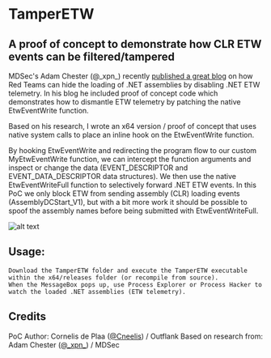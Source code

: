 # TamperETW
## A proof of concept to demonstrate how CLR ETW events can be filtered/tampered

MDSec's Adam Chester (@\_xpn\_) recently [published a great blog](https://www.mdsec.co.uk/2020/03/hiding-your-net-etw/) on how Red Teams can hide the loading of .NET assemblies by disabling .NET ETW telemetry. In his blog he included proof of concept code which demonstrates how to dismantle ETW telemetry by patching the native EtwEventWrite function.

Based on his research, I wrote an x64 version / proof of concept that uses native system calls to place an inline hook on the EtwEventWrite function.

By hooking EtwEventWrite and redirecting the program flow to our custom MyEtwEventWrite function, we can intercept the function arguments and inspect or change the data (EVENT_DESCRIPTOR and EVENT_DATA_DESCRIPTOR data structures). We then use the native EtwEventWriteFull function to selectively forward .NET ETW events. In this PoC we only block ETW from sending assembly (CLR) loading events (AssemblyDCStart_V1), but with a bit more work it should be possible to spoof the assembly names before being submitted with EtwEventWriteFull.

![alt text](https://github.com/outflanknl/TamperETW/raw/master/TamperETW.png "Proof of Concept")

## Usage:

```
Download the TamperETW folder and execute the TamperETW executable within the x64/releases folder (or recompile from source).
When the MessageBox pops up, use Process Explorer or Process Hacker to watch the loaded .NET assemblies (ETW telemetry). 
```

## Credits
PoC Author: Cornelis de Plaa ([@Cneelis](https://twitter.com/Cneelis)) / Outflank
Based on research from: Adam Chester ([@\_xpn\_](https://twitter.com/_xpn_)) / MDSec
